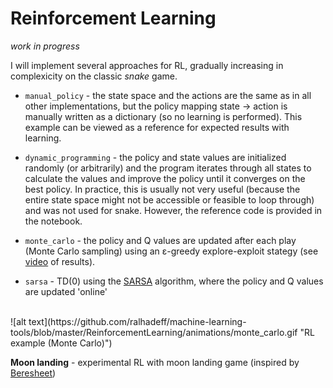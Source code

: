 # Reinforcement Learning

_work in progress_

I will implement several approaches for RL, gradually increasing in complexicity on the classic _snake_ game.

* `manual_policy` - the state space and the actions are the same as in all other implementations, but the policy mapping state &rarr; action is manually written as a dictionary (so no learning is performed). This example can be viewed as a reference for expected results with learning.  
* `dynamic_programming` - the policy and state values are initialized randomly (or arbitrarily) and the program iterates through all states to calculate the values and improve the policy until it converges on the best policy. In practice, this is usually not very useful (because the entire state space might not be accessible or feasible to loop through) and was not used for snake. However, the reference code is provided in the notebook.  
* `monte_carlo` - the policy and Q values are updated after each play (Monte Carlo sampling) using an ε-greedy explore-exploit stategy (see [video](https://www.youtube.com/watch?v=l0sFUU7vScA) of results). 

* `sarsa` - TD(0) using the [SARSA](https://en.wikipedia.org/wiki/State%E2%80%93action%E2%80%93reward%E2%80%93state%E2%80%93action) algorithm, where the policy and Q values are updated 'online'
  

<br>  
![alt text](https://github.com/ralhadeff/machine-learning-tools/blob/master/ReinforcementLearning/animations/monte_carlo.gif "RL example (Monte Carlo)")
<br>

**Moon landing** - experimental RL with moon landing game (inspired by [Beresheet](https://en.wikipedia.org/wiki/Beresheet))
